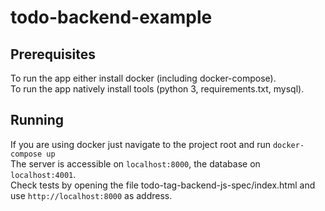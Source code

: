 # todo-backend-example

## Prerequisites
To run the app either install docker (including docker-compose).  
To run the app natively install tools (python 3, requirements.txt, mysql).

## Running
If you are using docker just navigate to the project root and run `docker-compose up`  
The server is accessible on `localhost:8000`, the database on `localhost:4001`.  
Check tests by opening the file todo-tag-backend-js-spec/index.html and use `http://localhost:8000` as address.

